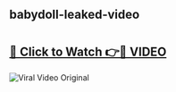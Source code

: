 ## babydoll-leaked-video 

# <h2><a href="http://freeplayer.one?title=babydoll-leaked-video&ref=21J">🔗 Click to Watch 👉🔴 VIDEO</a></h2>

<a href="http://freeplayer.one?title=babydoll-leaked-video&ref=21J" rel="nofollow" data-target="animated-image.originalLink"><img src="https://i.ibb.co.com/xMMVF88/686577567.gif" alt="Viral Video Original" style="max-width: 100%; display: inline-block;" data-target="animated-image.originalImage"></a>

